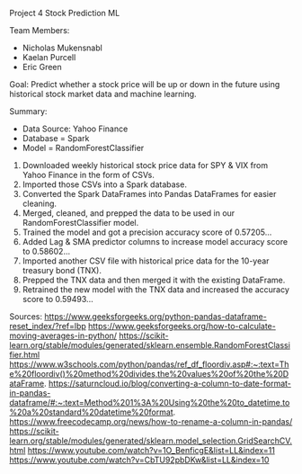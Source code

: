 Project 4 Stock Prediction ML

Team Members:
- Nicholas Mukensnabl
- Kaelan Purcell
- Eric Green

  
Goal: Predict whether a stock price will be up or down in the future using historical stock market data and machine 
learning.

Summary:
- Data Source: Yahoo Finance
- Database = Spark
- Model = RandomForestClassifier

1. Downloaded weekly historical stock price data for SPY & VIX from Yahoo Finance in the form of CSVs.
2. Imported those CSVs into a Spark database.
3. Converted the Spark DataFrames into Pandas DataFrames for easier cleaning.
4. Merged, cleaned, and prepped the data to be used in our RandomForestClassifier model.
5. Trained the model and got a precision accuracy score of 0.57205...
6. Added Lag & SMA predictor columns to increase model accuracy score to 0.58602...
7. Imported another CSV file with historical price data for the 10-year treasury bond (TNX).
8. Prepped the TNX data and then merged it with the existing DataFrame.
9. Retrained the new model with the TNX data and increased the accuracy score to 0.59493...

Sources:
https://www.geeksforgeeks.org/python-pandas-dataframe-reset_index/?ref=lbp
https://www.geeksforgeeks.org/how-to-calculate-moving-averages-in-python/
https://scikit-learn.org/stable/modules/generated/sklearn.ensemble.RandomForestClassifier.html
https://www.w3schools.com/python/pandas/ref_df_floordiv.asp#:~:text=The%20floordiv()%20method%20divides,the%20values%20of%20the%20DataFrame.
https://saturncloud.io/blog/converting-a-column-to-date-format-in-pandas-dataframe/#:~:text=Method%201%3A%20Using%20the%20to_datetime,to%20a%20standard%20datetime%20format.
https://www.freecodecamp.org/news/how-to-rename-a-column-in-pandas/
https://scikit-learn.org/stable/modules/generated/sklearn.model_selection.GridSearchCV.html
https://www.youtube.com/watch?v=1O_BenficgE&list=LL&index=11
https://www.youtube.com/watch?v=CbTU92pbDKw&list=LL&index=10
